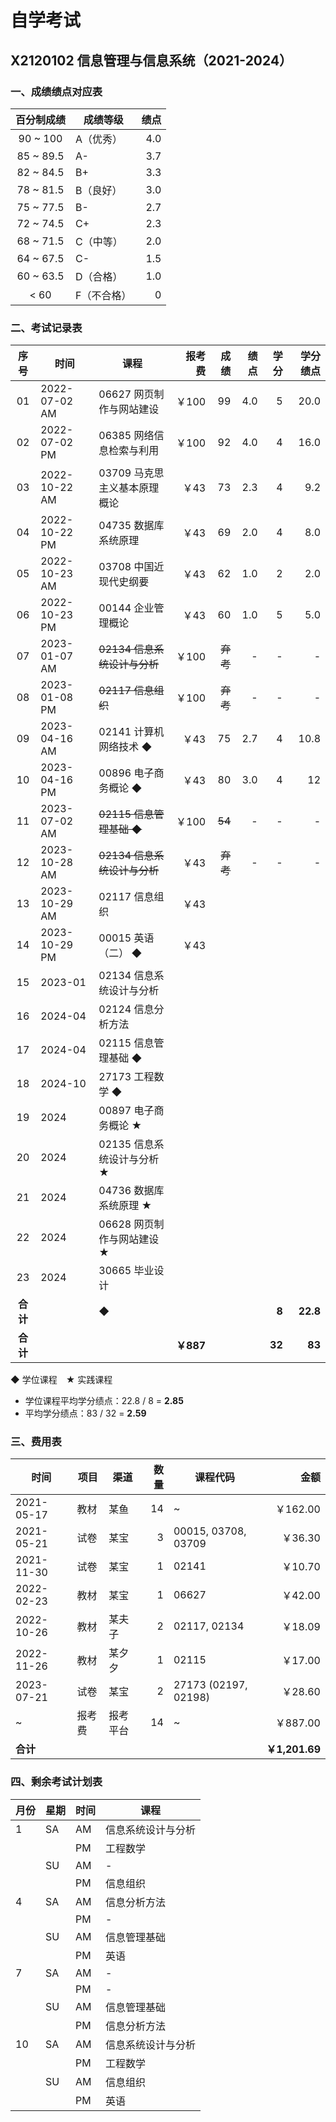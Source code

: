 # 自学考试

## X2120102 信息管理与信息系统（2021-2024）

### 一、成绩绩点对应表

| 百分制成绩 | 成绩等级 | 绩点 |
| :-: | -- | -: |
| 90 ~ 100 | A（优秀） | 4.0 |
| 85 ~ 89.5 | A- | 3.7 |
| 82 ~ 84.5 | B+ | 3.3 |
| 78 ~ 81.5 | B（良好） | 3.0 |
| 75 ~ 77.5 | B- | 2.7 |
| 72 ~ 74.5 | C+ | 2.3 |
| 68 ~ 71.5 | C（中等） | 2.0 |
| 64 ~ 67.5 | C- | 1.5 |
| 60 ~ 63.5 | D（合格） | 1.0 |
| < 60 | F（不合格） | 0 |

### 二、考试记录表

| 序号 | 时间 | 课程 | 报考费 | 成绩 | 绩点 | 学分 | 学分绩点 |
| :-: | -- | -- | -: | -: | -: | -: | -: |
| 01 | 2022-07-02 AM | 06627 网页制作与网站建设 | ￥100 | 99 | 4.0 | 5 | 20.0 |
| 02 | 2022-07-02 PM | 06385 网络信息检索与利用 | ￥100 | 92 | 4.0 | 4 | 16.0 |
| 03 | 2022-10-22 AM | 03709 马克思主义基本原理概论 | ￥43 | 73 | 2.3 | 4 | 9.2 |
| 04 | 2022-10-22 PM | 04735 数据库系统原理 | ￥43 | 69 | 2.0 | 4 | 8.0 |
| 05 | 2022-10-23 AM | 03708 中国近现代史纲要 | ￥43 | 62 | 1.0 | 2 | 2.0 |
| 06 | 2022-10-23 PM | 00144 企业管理概论 | ￥43 | 60 | 1.0 | 5 | 5.0 |
| 07 | 2023-01-07 AM | <s>02134 信息系统设计与分析</s> | ￥100 | <s>弃考</s> | - | - | - |
| 08 | 2023-01-08 PM | <s>02117 信息组织<s> | ￥100 | <s>弃考</s> | - | - | - |
| 09 | 2023-04-16 AM | 02141 计算机网络技术 ◆ | ￥43 | 75 | 2.7 | 4 | 10.8 |
| 10 | 2023-04-16 PM | 00896 电子商务概论 ◆ | ￥43 | 80 | 3.0 | 4 | 12 |
| 11 | 2023-07-02 AM | <s>02115 信息管理基础 ◆</s> | ￥100 | <s>54</s> | - | - | - |
| 12 | 2023-10-28 AM | <s>02134 信息系统设计与分析</s> | ￥43 | <s>弃考</s> | - | - | - |
| 13 | 2023-10-29 AM | 02117 信息组织 | ￥43 | | | | |
| 14 | 2023-10-29 PM | 00015 英语（二） ◆ | ￥43 | | | | |
| 15 | 2023-01 | 02134 信息系统设计与分析 | | | | | |
| 16 | 2024-04 | 02124 信息分析方法 | | | | | |
| 17 | 2024-04 | 02115 信息管理基础 ◆ | | | | | |
| 18 | 2024-10 | 27173 工程数学 ◆ | | | | | |
| 19 | 2024 | 00897 电子商务概论 ★ | | | | | |
| 20 | 2024 | 02135 信息系统设计与分析 ★ | | | | | |
| 21 | 2024 | 04736 数据库系统原理 ★ | | | | | |
| 22 | 2024 | 06628 网页制作与网站建设 ★ | | | | | |
| 23 | 2024 | 30665 毕业设计 | | | | | |
| <b>合计</b> | | ◆ | | | | <b>8</b> | <b>22.8</b> |
| <b>合计</b> | | | <b>￥887</b> | | | <b>32</b> | <b>83</b> |

◆ 学位课程&emsp;★ 实践课程

- 学位课程平均学分绩点：22.8 / 8 = **2.85**
- 平均学分绩点：83 / 32 = **2.59**

### 三、费用表

| 时间 | 项目 | 渠道 | 数量 | 课程代码 | 金额 |
| -- | -- | -- | -: | -- | -: |
2021-05-17 | 教材 | 某鱼 | 14 | ~ | ￥162.00
2021-05-21 | 试卷 | 某宝 | 3 | 00015, 03708, 03709 | ￥36.30
2021-11-30 | 试卷 | 某宝 | 1 | 02141 | ￥10.70
2022-02-23 | 教材 | 某宝 | 1 | 06627 | ￥42.00
2022-10-26 | 教材 | 某夫子 | 2 | 02117, 02134 | ￥18.09
2022-11-26 | 教材 | 某夕夕 | 1 | 02115 | ￥17.00
2023-07-21 | 试卷 | 某宝 | 2 | 27173 (02197, 02198) | ￥28.60
| ~ | 报考费 | 报考平台 | 14 | ~ | ￥887.00
| <b>合计</b> | | | | | <b>￥1,201.69</b>

### 四、剩余考试计划表

| 月份 | 星期 | 时间 | 课程 |
| -- | -- | -- | -- |
1 | SA | AM | 信息系统设计与分析
| | | PM | 工程数学
| | SU | AM | -
| | | PM | 信息组织
4 | SA | AM | 信息分析方法
| | | PM | -
| | SU | AM | 信息管理基础
| | | PM | 英语
7 | SA | AM | -
| | | PM | -
| | SU | AM | 信息管理基础
| | | PM | 信息分析方法
10 | SA | AM | 信息系统设计与分析
| | | PM | 工程数学
| | SU | AM | 信息组织
| | | PM | 英语
